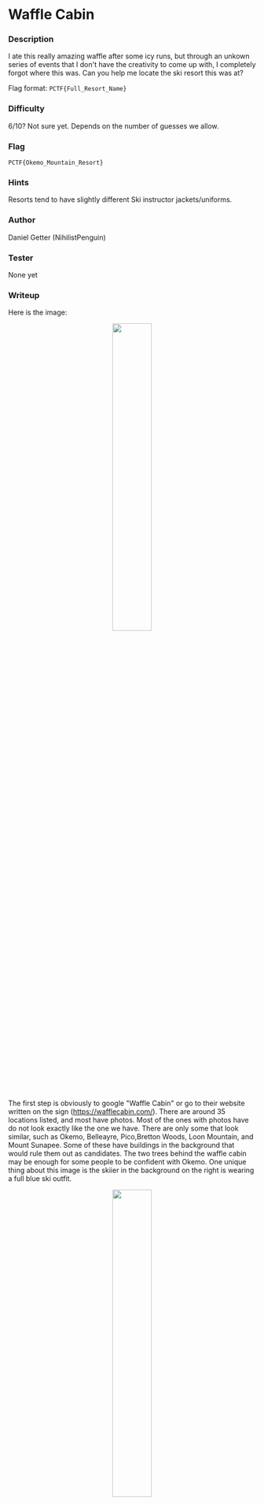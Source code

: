 # Waffle Cabin

### Description
I ate this really amazing waffle after some icy runs, but through an unkown series of events that I don't have the creativity to come up with, I completely forgot where this was. Can you help me locate the ski resort this was at?

Flag format: `PCTF{Full_Resort_Name}`

### Difficulty
6/10? Not sure yet. Depends on the number of guesses we allow.

### Flag
`PCTF{Okemo_Mountain_Resort}`

### Hints
Resorts tend to have slightly different Ski instructor jackets/uniforms.

### Author
Daniel Getter (NihilistPenguin)

### Tester
None yet

### Writeup

Here is the image:

<p align="center"><img src="https://github.com/MasonCompetitiveCyber/PatriotCTF-2022/raw/main/Recon/Waffle%20Cabin/challenge.png" width=40%  height=40%></p>

The first step is obviously to google "Waffle Cabin" or go to their website written on the sign (https://wafflecabin.com/). There are around 35 locations listed, and most have photos. Most of the ones with photos have do not look exactly like the one we have. There are only some that look similar, such as Okemo, Belleayre, Pico,Bretton Woods, Loon Mountain, and Mount Sunapee. Some of these have buildings in the background that would rule them out as candidates. The two trees behind the waffle cabin may be enough for some people to be confident with Okemo. One unique thing about this image is the skiier in the background on the right is wearing a full blue ski outfit.

<p align="center"><img src="https://github.com/MasonCompetitiveCyber/PatriotCTF-2022/raw/main/writeup-images/ski_instructor_from_pic.png" width=40%  height=40%></p>

This guy is actually a ski instructor, and ski instructors at different resorts have generally different "uniforms". This one looks like it could be Okemo or Mount Sunapee. 

<p align="center">
    <img src="https://dam-assets.vailresorts.com/is/image/vailresorts/20201220_OK_Employee_004_1002x668?wid=360&fit=constrain,1&fmt=png-alpha&resMode=sharp2&dpr=on,1" width=40%  height=40%><br>
    <em>Okemo Ski Instructor from https://www.okemo.com/plan-your-trip/ski-and-ride-lessons.aspx</em>
</p>

<p align="center">
    <img src="https://dam-assets.vailresorts.com/is/image/vailresorts/20200224_MS_Davies_026_1002x668?wid=585&fit=constrain,1&fmt=png-alpha&resMode=sharp2&dpr=on,1" width=60%  height=60%><br>
    <em>Mount Sunapee Ski Instructor from https://www.mountsunapee.com/plan-your-trip/ski-and-ride-lessons/category/private?lessonTypes=Private&sports=Ski</em>
</p>

Googling more about both of these resorts and their waffle cabins, you should be confident enough to say it's `Okemo Mountain Resort`.  
